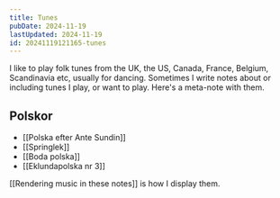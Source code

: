 ```yaml
---
title: Tunes
pubDate: 2024-11-19
lastUpdated: 2024-11-19
id: 20241119121165-tunes
---
```


I like to play folk tunes from the UK, the US, Canada, France, Belgium, Scandinavia etc, usually for dancing. Sometimes I write notes about or including tunes I play, or want to play. Here's a meta-note with them.

## Polskor

- [[Polska efter Ante Sundin]]
- [[Springlek]]
- [[Boda polska]]
- [[Eklundapolska nr 3]]

[[Rendering music in these notes]] is how I display them.
